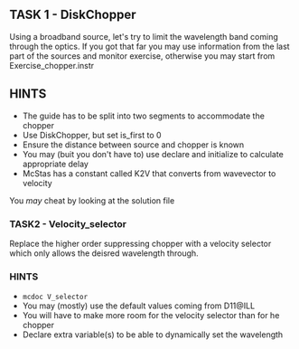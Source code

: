 ## TASK 1 - DiskChopper
Using a broadband source, let's try to limit the wavelength band coming through the optics.
If you got that far you may use information from the last
part of the sources and monitor exercise, otherwise you may start from Exercise_chopper.instr


## HINTS
* The guide has to be split into two segments to accommodate the chopper
* Use DiskChopper, but set is_first to 0
* Ensure the distance between source and chopper is known
* You may (buit you don't have to) use declare and initialize to calculate appropriate delay
* McStas has a constant called K2V that converts from wavevector to velocity

You _may_ cheat by looking at the solution file

### TASK2 - Velocity_selector
Replace the higher order suppressing chopper with a velocity selector which only
allows the deisred wavelength through.

### HINTS
* ```mcdoc V_selector```
* You may (mostly) use the default values coming from D11@ILL
* You will have to make more room for the velocity selector than for he chopper
* Declare extra variable(s) to be able to dynamically set the wavelength

